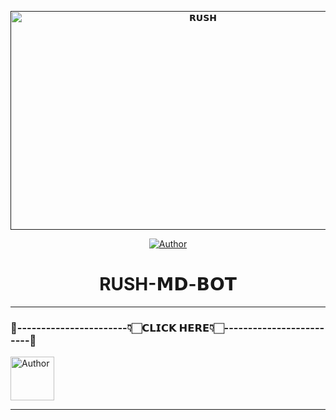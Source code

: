  <p align="center">  
  <a href="">
    <img alt="𝗥𝗨𝗦𝗛" width="600" height="350" src="https://telegra.ph/file/261d4d2664d35a452e57a.jpg">
  </a>
</p>



<p align="center">
<a href="https://github.com/PRINCE-GDS/THE-RUSH"><img title="Author" src="https://img.shields.io/badge/THE RUSH BOT-black?style=for-the-badge&logo=github"></a>
<p/>


 
 <h1 align="center">RUSH-𝗠𝗗-𝗕𝗢𝗧</h1>

****


### 💌-----------------------👇🏻𝗖𝗟𝗜𝗖𝗞 𝗛𝗘𝗥𝗘👇🏻-------------------------💌


<p align="left">
<a href="https://gd-sdeploy.vercel.app/RUSH-MD-WEB-main/projects/index.html"><img height= "70" title="Author" src="https://img.shields.io/badge/𝗥𝗨𝗦𝗛 𝗕𝗢𝗧 𝗔𝗟𝗟 𝗗𝗘𝗣𝗟𝗢𝗬𝗠𝗘𝗡𝗧𝗦-032B44?style=for-the-badge&logo=vercel"></a>
<p/>


****





